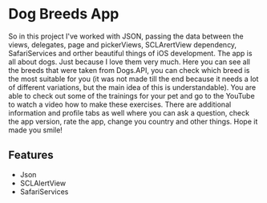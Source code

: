 # Dog Breeds App
So in this project I've worked with JSON, passing the data between the views, delegates, page and pickerViews, SCLArertView dependency, SafariServices and orther beautiful things of iOS development. 
The app is all about dogs. Just because I love them very much. Here you can see all the breeds that were taken from Dogs.API, you can check which breed is the most suitable for you (it was not made till the end because it needs a lot of different variations, but the main idea of this is understandable). You are able to check out some of the trainings for your pet and go to the YouTube to watch a video how to make these exercises. There are additional information and profile tabs as well where you can ask a question, check the app version, rate the app, change you country and other things.
Hope it made you smile!
## Features
- Json
- SCLAlertView
- SafariServices
